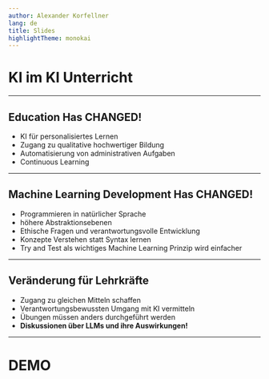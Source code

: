 ```yaml
---
author: Alexander Korfellner
lang: de
title: Slides
highlightTheme: monokai
---
```


# KI im KI Unterricht

---

## Education Has CHANGED!

- KI für personalisiertes Lernen
- Zugang zu qualitative hochwertiger Bildung
- Automatisierung von administrativen Aufgaben
- Continuous Learning

----

## Machine Learning Development Has CHANGED!

- Programmieren in natürlicher Sprache
- höhere Abstraktionsebenen
- Ethische Fragen und verantwortungsvolle Entwicklung
- Konzepte Verstehen statt Syntax lernen
- Try and Test als wichtiges Machine Learning Prinzip wird einfacher

----

## Veränderung für Lehrkräfte

- Zugang zu gleichen Mitteln schaffen
- Verantwortungsbewussten Umgang mit KI vermitteln
- Übungen müssen anders durchgeführt werden
- **Diskussionen über LLMs und ihre Auswirkungen!**

---

# DEMO